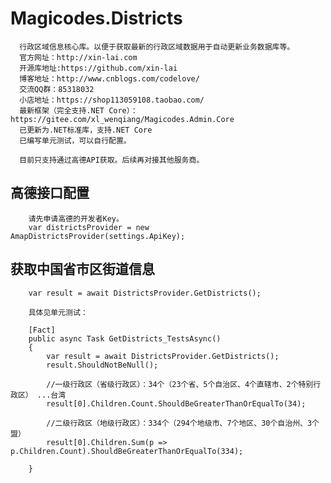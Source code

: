 # Magicodes.Districts
      行政区域信息核心库。以便于获取最新的行政区域数据用于自动更新业务数据库等。
      官方网址：http://xin-lai.com
      开源库地址:https://github.com/xin-lai
      博客地址：http://www.cnblogs.com/codelove/
      交流QQ群：85318032
      小店地址：https://shop113059108.taobao.com/
      最新框架（完全支持.NET Core）：https://gitee.com/xl_wenqiang/Magicodes.Admin.Core
      已更新为.NET标准库，支持.NET Core
	  已编写单元测试，可以自行配置。

	  目前只支持通过高德API获取。后续再对接其他服务商。

## 高德接口配置
		请先申请高德的开发者Key。
        var districtsProvider = new AmapDistrictsProvider(settings.ApiKey);

## 获取中国省市区街道信息

        var result = await DistrictsProvider.GetDistricts();

		具体见单元测试：

		[Fact]
        public async Task GetDistricts_TestsAsync()
        {
            var result = await DistrictsProvider.GetDistricts();
            result.ShouldNotBeNull();

            //一级行政区（省级行政区）：34个（23个省、5个自治区、4个直辖市、2个特别行政区） ...台湾
            result[0].Children.Count.ShouldBeGreaterThanOrEqualTo(34);

            //二级行政区（地级行政区）：334个（294个地级市、7个地区、30个自治州、3个盟）
            result[0].Children.Sum(p => p.Children.Count).ShouldBeGreaterThanOrEqualTo(334);

        }